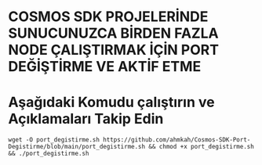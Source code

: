 # COSMOS SDK PROJELERİNDE SUNUCUNUZCA BİRDEN FAZLA NODE ÇALIŞTIRMAK İÇİN PORT DEĞİŞTİRME VE AKTİF ETME

# Aşağıdaki Komudu çalıştırın ve Açıklamaları Takip Edin 

```
wget -O port_degistirme.sh https://github.com/ahmkah/Cosmos-SDK-Port-Degistirme/blob/main/port_degistirme.sh && chmod +x port_degistirme.sh && ./port_degistirme.sh
```









